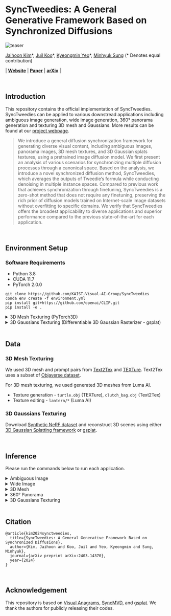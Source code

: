 # SyncTweedies: A General Generative Framework Based on Synchronized Diffusions

![teaser](assets/teaser.png)

[Jaihoon Kim](https://jh27kim.github.io/)\*, [Juil Koo](https://63days.github.io/)\*, [Kyeongmin Yeo]()\*, [Minhyuk Sung](https://mhsung.github.io/) (* Denotes equal contribution)

| [**Website**](https://synctweedies.github.io/) | [**Paper**](https://synctweedies.github.io/static//synctweedies.pdf) | [**arXiv**](https://arxiv.org/abs/2403.14370) |

<br />

## Introduction
This repository contains the official implementation of SyncTweedies. SyncTweedies can be applied to various downstread applications including ambiguous image generation, wide image generation, 360&deg; panorama generation and texturing 3D mesh and Gaussians. More results can be found at our [project webpage](https://synctweedies.github.io/). 

> We introduce a general diffusion synchronization framework for generating diverse visual content, including ambiguous images, panorama images, 3D mesh
textures, and 3D Gaussian splats textures, using a pretrained image diffusion
model. We first present an analysis of various scenarios for synchronizing multiple diffusion processes through a canonical space. Based on the analysis, we
introduce a novel synchronized diffusion method, SyncTweedies, which averages the outputs of Tweedie’s formula while conducting denoising in multiple
instance spaces. Compared to previous work that achieves synchronization through
finetuning, SyncTweedies is a zero-shot method that does not require any finetuning, preserving the rich prior of diffusion models trained on Internet-scale image
datasets without overfitting to specific domains. We verify that SyncTweedies
offers the broadest applicability to diverse applications and superior performance
compared to the previous state-of-the-art for each application.

<br />

## Environment Setup 
### Software Requirements
- Python 3.8 
- CUDA 11.7
- PyTorch 2.0.0 

```
git clone https://github.com/KAIST-Visual-AI-Group/SyncTweedies
conda env create -f environment.yml
pip install git+https://github.com/openai/CLIP.git
pip install -e .
```

<details>
<summary>3D Mesh Texturing (PyTorch3D) </summary>

```
conda install pytorch3d -c pytorch3d
pip install --no-index --no-cache-dir pytorch3d -f https://dl.fbaipublicfiles.com/pytorch3d/packaging/wheels/py38_cu117_pyt200/download.html
```

</details>

<details>
  <summary>3D Gaussians Texturing (Differentiable 3D Gaussian Rasterizer - gsplat) </summary>

  ```
  pip install synctweedies/renderer/gaussian_splatting/submodules/simple-knn
  cd synctweedies/renderer/gaussian/gsplat
  python setup.py install
  pip install .
  ```

</details>

<br />

## Data
### 3D Mesh Texturing
We used 3D mesh and prompt pairs from [Text2Tex](https://arxiv.org/abs/2303.11396) and [TEXTure](https://arxiv.org/abs/2302.01721). 
Text2Tex uses a subset of [Objaverse dataset](https://github.com/daveredrum/Text2Tex/blob/main/data/objaverse_subset.txt).

For 3D mesh texturing, we used generated 3D meshes from Luma AI. 
* Texture generation - `turtle.obj` (TEXTure), `clutch_bag.obj` (Text2Tex)
* Texture editing - `lantern/*` (Luma AI)

### 3D Gaussians Texturing
Download [Synthetic NeRF dataset](https://www.matthewtancik.com/nerf) and reconstruct 3D scenes using either [3D Gaussian Splatting framework](https://github.com/graphdeco-inria/gaussian-splatting) or [gsplat](https://github.com/nerfstudio-project/gsplat). 

<br />

## Inference 
Please run the commands below to run each application. 

<details>
  <summary>Ambiguous Image</summary>
  
  <br />
  
  **1-to-1 Projection**
  
  `python main.py --app ambiguous_image --case_num 2 --tag ambiguous_image --save_dir_now`
  
  **1-to-n Projection**
    
 `python main.py --app ambiguous_image --case_num 2 --tag ambiguous_image --save_dir_now --views_names identity inner_rotate`

  **n-to-1 Projection**
 
  `python main.py --app ambiguous_image --case_num 2 --tag ambiguous_image --save_dir_now --optimize_inverse_mapping`

  **--prompts** <br /><br />
  Text prompts to guide the generation process. (Provide a prompt per view)

  **--save_top_dir** <br /><br />
  Directory to save intermediate/final outputs.

  **--tag** <br /><br />
  Tag output directory.

  **--save_dir_now** <br /><br />
  Save output directory with current time.

  **--case_num** <br /><br />
  Denoising case num. Refer to the main paper for other cases. (Case 2 - SyncTweedies)

  **--seed** <br /><br />
  Random seed.

  **--views_names** <br /><br />
  View transformation to each denoising process. 

  **--rotate_angle** <br /><br />
  Rotation angle for rotation transformations.

  **--initialize_xt_from_zt** <br /><br />
  Initialize the initial random noise by projecting from the canonical space. 

  **--optimize_inverse_mapping** <br /><br />
  Use optimization for projection operation. (n-to-1 projection)
  
</details>

<details>
  <summary>Wide Image</summary>
  
  <br />

  ```
  python main.py --app wide_image --prompt "A photo of a mountain range at twilight" --save_top_dir ./output --save_dir_now --tag wide_image --case_num 2 --seed 0 --sampling_method ddim --num_inference_steps 50 --panorama_height 512 --panorama_width 3072 --mvd_end 1.0 --initialize_xt_from_zt 
  ```

  **--prompts** <br /><br />
  Text prompts to guide the generation process.

  **--save_top_dir** <br /><br />
  Directory to save intermediate/final outputs.

  **--tag** <br /><br />
  Tag output directory.

  **--save_dir_now** <br /><br />
  Save output directory with current time.

  **--case_num** <br /><br />
  Denoising case num. Refer to the main paper for other cases. (Case 2 - SyncTweedies)

  **--seed** <br /><br />
  Random seed.

  **--sampling_method** <br /><br />
  Denoising sampling method.

  **--num_inference_steps** <br /><br />
  Number of sampling steps.

  **--panorama_height** <br /><br />
  The height of the image to generate.

  **--panorama_width** <br /><br />
  The width of the image to generate.

  **--mvd_end** <br /><br />
  Step to stop the synchronization. (1.0 - Synchronize all timesteps, 0.0 - No synchronizaiton)

  **--initialize_xt_from_zt** <br /><br />
  Initialize the initial random noise by projecting from the canonical space. 
  
</details>

<details>
  <summary>3D Mesh</summary>
  
  <br />

  ```
  python main.py --app mesh --prompt "A hand carved wood turtle" --save_top_dir ./output --tag mesh  --save_dir_now --case_num 2 --mesh ./data/mesh/turtle.obj --seed 0 --sampling_method ddim --initialize_xt_from_zt
  ```

  **--prompts** <br /><br />
  Text prompts to guide the generation process.

  **--save_top_dir** <br /><br />
  Directory to save intermediate/final outputs.

  **--tag** <br /><br />
  Tag output directory.

  **--save_dir_now** <br /><br />
  Save output directory with current time.

  **--case_num** <br /><br />
  Denoising case num. Refer to the main paper for other cases. (Case 2 - SyncTweedies)

  **--mesh** <br /><br />
  Path to input 3D mesh. 

  **--seed** <br /><br />
  Random seed.

  **--sampling_method** <br /><br />
  Denoising sampling method.

  **--initialize_xt_from_zt** <br /><br />
  Initialize the initial random noise by projecting from the canonical space. 

  **--steps** <br /><br />
  Number of sampling steps.

  ### 3D Mesh Texture Editing 

  ```
  python main.py --app mesh --prompt "lantern" --save_top_dir ./output --tag mesh  --save_dir_now --case_num 2 --mesh ./data/mesh/sdedit/mesh.obj --seed 0 --sampling_method ddim --initialize_xt_from_zt --sdedit --sdedit_prompt "A Chinese style lantern" --sdedit_timestep 0.2
  ```

  **--sdedit** <br /><br />
  Editing 3D mesh texture.

  **--sdedit_prompt** <br /><br />
  Target editing prompt. This overrides the original prompt. 

  **--sdedit_timestep** <br /><br />
  Timestep to add noise. (1.0 - x_0, 0.0 - x_T)
  
  
</details>

<details>
  <summary>360&deg; Panorama</summary>

  <br />

  ```
  python main.py --app panorama --tag panorama --save_top_dir ./output --save_dir_now --prompt "An old looking library" --depth_data_path ./data/cf726b6c0144425282245b34fc4efdca_depth.dpt --case_num 2 --average_rgb --initialize_xt_from_zt --model controlnet
  ```

  **--prompts** <br /><br />
  Text prompts to guide the generation process.

  **--save_top_dir** <br /><br />
  Directory to save intermediate/final outputs.

  **--tag** <br /><br />
  Tag output directory.

  **--save_dir_now** <br /><br />
  Save output directory with current time.

  **--depth_data_path** <br /><br />
  Path to depth map image. 

  **--case_num** <br /><br />
  Denoising case num. Refer to the main paper for other cases. (Case 2 - SyncTweedies)

  **--mesh** <br /><br />
  Path to input 3D mesh. 

  **--seed** <br /><br />
  Random seed.

  **--sampling_method** <br /><br />
  Denoising sampling method.

  **--initialize_xt_from_zt** <br /><br />
  Initialize the initial random noise by projecting from the canonical space. 

  **--steps** <br /><br />
  Number of sampling steps.

  **--canonical_rgb_h** <br /><br />
  Resolution (height) of the RGB canonical space.

  **--canonical_rgb_w** <br /><br />
  Resolution (width) of the RGB canonical space.

  **--canonical_latent_h** <br /><br />
  Resolution (width) of the latent canonical space.

  **--canonical_latent_w** <br /><br />
  Resolution (width) of the latent canonical space.

  **--instance_latent_size** <br /><br />
  Resolution of the latent instance space.

  **--instance_rgb_size** <br /><br />
  Resolution of the RGB instance space.

  **--theta_range** <br /><br />
  Azimuthal range (0-360)

  **--theta_interval** <br /><br />
  Interval of the azimuth. 

  **--FOV** <br /><br />
  Resolution of the RGB instance space.

  **--average_rgb** <br /><br />
  Perform averaging in the RGB domain (Only valid for Case 2 and Case 5).
  
  
</details>

<details>
  <summary>3D Gaussians Texturing</summary>

  <br />

  ```
  python main.py --app gs --tag gs --save_dir_now --save_top_dir ./output --prompt "A photo of majestic red throne, adorned with gold accents" --source_path ./data/gaussians/chair --plyfile ./data/gaussians/chair.ply --dataset_type blender --case_num 2 --zt_init --force_clean_composition 
  ```

  **--prompts** <br /><br />
  Text prompts to guide the generation process.

  **--save_top_dir** <br /><br />
  Directory to save intermediate/final outputs.

  **--tag** <br /><br />
  Tag output directory.

  **--save_dir_now** <br /><br />
  Save output directory with current time.

  **--case_num** <br /><br />
  Denoising case num. Refer to the main paper for other cases. (Case 2 - SyncTweedies)

  **--source_path** <br /><br />
  Path to input dataset (Refer to 3D Gaussian Splatting repo for data format).

  **--plyfile** <br /><br />
  Path to 3D Gaussians model plyfile.

  **--dataset_type** <br /><br />
  Input dataset type {colmap, blender}. 

  **--zt_init** <br /><br />
  Initialize the initial random noise by projecting from the canonical space. 

  **--no-antialiased** <br /><br />
  Used for 3D scenes trained with 3D Gaussian Splatting framework. Do not provide this option when using 3D scenes reconstructed with gsplat.
  
  
  
</details>

<br />

## Citation
```
@article{kim2024synctweedies,
  title={SyncTweedies: A General Generative Framework Based on Synchronized Diffusions},
  author={Kim, Jaihoon and Koo, Juil and Yeo, Kyeongmin and Sung, Minhyuk},
  journal={arXiv preprint arXiv:2403.14370},
  year={2024}
}
```

<br />

## Acknowledgement 
This repository is based on [Visual Anagrams](https://github.com/dangeng/visual_anagrams), [SyncMVD](https://github.com/LIU-Yuxin/SyncMVD), and [gsplat]([https://github.com/JonathonLuiten/diff-gaussian-rasterization-w-depth](https://github.com/nerfstudio-project/gsplat)). We thank the authors for publicly releasing their codes.

